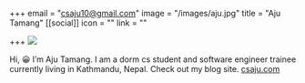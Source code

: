 +++
email = "csaju10@gmail.com"
image = "/images/aju.jpg"
title = "Aju Tamang"
[[social]]
icon = ""
link = ""

+++
![](/images/aju.jpg)

Hi, 😀 I’m Aju Tamang. I am a dorm cs student and software engineer trainee currently living in Kathmandu, Nepal.  Check out my blog site. [csaju.com](www.csaju.com "csaju")